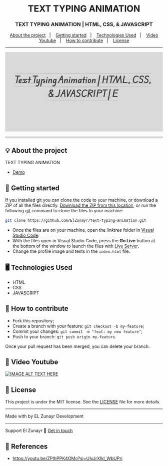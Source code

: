 <h1 align="center">TEXT TYPING ANIMATION</h1>
<h3 align="center">TEXT TYPING ANIMATION | HTML, CSS, & JAVASCRIPT</h3>

<p align="center">
  <a href="#-about-the-project">About the project</a>&nbsp;&nbsp;&nbsp;|&nbsp;&nbsp;&nbsp;
  <a href="#-getting-started">Getting started</a>&nbsp;&nbsp;&nbsp;|&nbsp;&nbsp;&nbsp;
  <a href="#%EF%B8%8F-technologies-used">Technologies Used</a>&nbsp;&nbsp;&nbsp;|&nbsp;&nbsp;&nbsp;
  <a href="#-video-youtube">Video Youtube</a>&nbsp;&nbsp;&nbsp;|&nbsp;&nbsp;&nbsp;
  <a href="#-how-to-contribute">How to contribute</a>&nbsp;&nbsp;&nbsp;|&nbsp;&nbsp;&nbsp;
  <a href="#-license">License</a>
</p>

---

<p align="center">
  <img alt="screenshot" src="screenshot.png">
</p>

---
## 💡 About the project
TEXT TYPING ANIMATION
- [Demo](#)

## 🚀 Getting started

If you installed git you can clone the code to your machine, or download a ZIP of all the files directly.
[Download the ZIP from this location](https://github.com/ElZunayr/text-typing-animation.git), or run the following [git](https://git-scm.com/downloads) command to clone the files to your machine:
```bash
git clone https://github.com/ElZunayr/text-typing-animation.git
```
- Once the files are on your machine, open the _linktree_ folder in [Visual Studio Code](https://code.visualstudio.com/).
- With the files open in Visual Studio Code, press the **Go Live** button at the bottom of the window to launch the files with [Live Server](https://marketplace.visualstudio.com/items?itemName=ritwickdey.LiveServer).
- Change the profile image and texts in the `index.html` file.

## 🖥️ Technologies Used
+ HTML
+ CSS
+ JAVASCRIPT

## 🤔 How to contribute

- Fork this repository;
- Create a branch with your feature: `git checkout -b my-feature`;
- Commit your changes: `git commit -m "feat: my new feature"`;
- Push to your branch: `git push origin my-feature`.

Once your pull request has been merged, you can delete your branch.

## 🧰 Video Youtube
[![IMAGE ALT TEXT HERE](https://i9.ytimg.com/vi_webp/PZwH_qZwpUM/mqdefault.webp?v=66feb64c&sqp=CNC3_rcG&rs=AOn4CLDbLRyaJzP558C0qJ-BH71bybfrKg)](https://youtu.be/PZwH_qZwpUM)

## 📝 License

This project is under the MIT license. See the [LICENSE](LICENSE) file for more details.

---

Made with by EL Zunayr Development 

---
Support El Zunayr :wave: [Get in touch](buymeacoffee.com/elzunayr)

## 🔗 References
- https://youtu.be/ZPIhPPK4OMo?si=UIvJrXlkl_WbUPrj